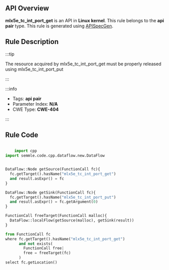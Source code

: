 ---
---


## API Overview
**mlx5e_tc_int_port_get** is an API in **Linux kernel**. This rule belongs to the **api pair** type. This rule is generated using [APISpecGen](../../tools/APISpecGen).
## Rule Description

:::tip

The resource acquired by mlx5e_tc_int_port_get must be properly released using mlx5e_tc_int_port_put

:::

:::info

- Tags: **api pair**
- Parameter Index: **N/A**
- CWE Type: **CWE-404**

:::

## Rule Code
```python

    import cpp
import semmle.code.cpp.dataflow.new.DataFlow


DataFlow::Node getSource(FunctionCall fc){
  fc.getTarget().hasName("mlx5e_tc_int_port_get")
  and result.asExpr() = fc
}

DataFlow::Node getSink(FunctionCall fc){
  fc.getTarget().hasName("mlx5e_tc_int_port_put")
  and result.asExpr() = fc.getArgument(0)
}

FunctionCall freeTarget(FunctionCall malloc){
  DataFlow::localFlow(getSource(malloc), getSink(result))
}

from FunctionCall fc
where fc.getTarget().hasName("mlx5e_tc_int_port_get")
      and not exists(
        FunctionCall free| 
        free = freeTarget(fc)
      )
select fc.getLocation()

    
```